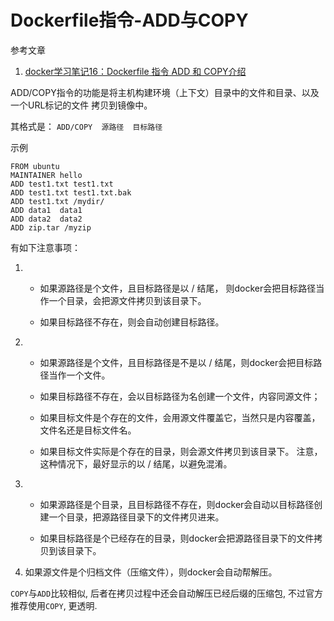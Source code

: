 # Dockerfile指令-ADD与COPY

参考文章

1. [docker学习笔记16：Dockerfile 指令 ADD 和 COPY介绍](http://www.cnblogs.com/51kata/p/5264894.html)

ADD/COPY指令的功能是将主机构建环境（上下文）目录中的文件和目录、以及一个URL标记的文件 拷贝到镜像中。

其格式是： `ADD/COPY  源路径  目标路径`

示例

```
FROM ubuntu
MAINTAINER hello
ADD test1.txt test1.txt
ADD test1.txt test1.txt.bak
ADD test1.txt /mydir/
ADD data1  data1
ADD data2  data2
ADD zip.tar /myzip
```

有如下注意事项：

1. 
    - 如果源路径是个文件，且目标路径是以 / 结尾， 则docker会把目标路径当作一个目录，会把源文件拷贝到该目录下。

    - 如果目标路径不存在，则会自动创建目标路径。

2.
    - 如果源路径是个文件，且目标路径是不是以 / 结尾，则docker会把目标路径当作一个文件。

    - 如果目标路径不存在，会以目标路径为名创建一个文件，内容同源文件；
    
    - 如果目标文件是个存在的文件，会用源文件覆盖它，当然只是内容覆盖，文件名还是目标文件名。

    - 如果目标文件实际是个存在的目录，则会源文件拷贝到该目录下。 注意，这种情况下，最好显示的以 / 结尾，以避免混淆。

3. 
    - 如果源路径是个目录，且目标路径不存在，则docker会自动以目标路径创建一个目录，把源路径目录下的文件拷贝进来。

    - 如果目标路径是个已经存在的目录，则docker会把源路径目录下的文件拷贝到该目录下。

4. 如果源文件是个归档文件（压缩文件），则docker会自动帮解压。

`COPY`与`ADD`比较相似, 后者在拷贝过程中还会自动解压已经后缀的压缩包, 不过官方推荐使用`COPY`, 更透明.